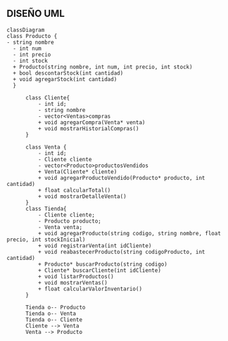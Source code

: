 ## DISEÑO UML 
    classDiagram
    class Producto {
    - string nombre
      - int num
      - int precio
      - int stock
      + Producto(string nombre, int num, int precio, int stock)
      + bool descontarStock(int cantidad)
      + void agregarStock(int cantidad)
      }
    
          class Cliente{
              - int id;
              - string nombre
              - vector<Ventas>compras
              + void agregarCompra(Venta* venta)
              + void mostrarHistorialCompras()
          }
    
          class Venta {
              - int id;
              - Cliente cliente
              - vector<Producto>productosVendidos
              + Venta(Cliente* cliente)
              + void agregarProductoVendido(Producto* producto, int cantidad)
              + float calcularTotal()
              + void mostrarDetalleVenta()
          }
          class Tienda{
              - Cliente cliente;
              - Producto producto;
              - Venta venta;
              + void agregarProducto(string codigo, string nombre, float precio, int stockInicial)
              + void registrarVenta(int idCliente)
              + void reabastecerProducto(string codigoProducto, int cantidad)
              + Producto* buscarProducto(string codigo)
              + Cliente* buscarCliente(int idCliente)
              + void listarProductos()
              + void mostrarVentas()
              + float calcularValorInventario()
          }  
    
          Tienda o-- Producto
          Tienda o-- Venta
          Tienda o-- Cliente
          Cliente --> Venta
          Venta --> Producto
